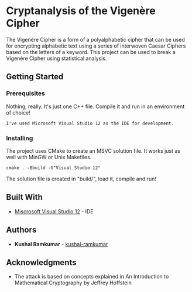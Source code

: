 # Cryptanalysis of the Vigenère Cipher

The Vigenère Cipher is a form of a polyalphabetic cipher that can be used for encrypting alphabetic text using a series of interwoven Caesar Ciphers based on the letters of a keyword. This project can be used to break a Vigenère Cipher using statistical analysis.

## Getting Started

### Prerequisites

Nothing, really. It's just one C++ file. Compile it and run in an environment of choice!

```
I've used Microsoft Visual Studio 12 as the IDE for development.
```

### Installing

The project uses CMake to create an MSVC solution file. It works just as well with MinGW or Unix Makefiles.

```
cmake . -Bbuild -G"Visual Studio 12"
```

The solution file is created in "build/", load it, compile and run!

## Built With

* [Miscrosoft Visual Studio 12](https://www.visualstudio.com/) - IDE


## Authors

* **Kushal Ramkumar** - [kushal-ramkumar](https://github.com/kushal-ramkumar)

## Acknowledgments

* The attack is based on concepts explained in An Introduction to Mathematical Cryptography by Jeffrey Hoffstein
